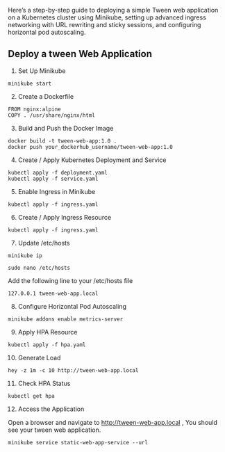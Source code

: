 Here’s a step-by-step guide to deploying a simple Tween web application on a Kubernetes cluster using Minikube, setting up advanced ingress networking with URL rewriting and sticky sessions, and configuring horizontal pod autoscaling.

## Deploy a tween Web Application

1. Set Up Minikube
```
minikube start
```
2. Create a Dockerfile
```
FROM nginx:alpine
COPY . /usr/share/nginx/html
```
3. Build and Push the Docker Image
```
docker build -t tween-web-app:1.0 .
docker push your_dockerhub_username/tween-web-app:1.0
```
4. Create / Apply Kubernetes Deployment and Service
```
kubectl apply -f deployment.yaml
kubectl apply -f service.yaml
```
5. Enable Ingress in Minikube
```
kubectl apply -f ingress.yaml
```
6. Create / Apply Ingress Resource
```
kubectl apply -f ingress.yaml
```
7. Update /etc/hosts
```
minikube ip
```
```
sudo nano /etc/hosts
``` 
Add the following line to your /etc/hosts file
```
127.0.0.1 tween-web-app.local
```
8. Configure Horizontal Pod Autoscaling
```
minikube addons enable metrics-server
```
9. Apply HPA Resource
```
kubectl apply -f hpa.yaml
```
10. Generate Load
```
hey -z 1m -c 10 http://tween-web-app.local
```
11. Check HPA Status
```
kubectl get hpa
```
12. Access the Application

Open a browser and navigate to http://tween-web-app.local , You should see your tween web application.
```
minikube service static-web-app-service --url
```
